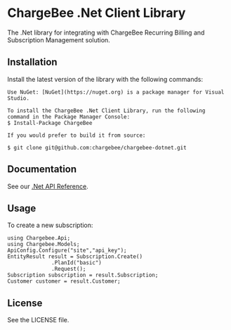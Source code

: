# ChargeBee .Net Client Library

The .Net library for integrating with ChargeBee Recurring Billing and Subscription Management solution.

## Installation

Install the latest version of the library with the following commands:

	Use NuGet: [NuGet](https://nuget.org) is a package manager for Visual Studio.

	To install the ChargeBee .Net Client Library, run the following command in the Package Manager Console:  
    $ Install-Package ChargeBee

	If you would prefer to build it from source:
  
    $ git clone git@github.com:chargebee/chargebee-dotnet.git
  
## Documentation

See our [.Net API Reference](http://apidocs.chargebee.com/docs/api?lang=dotnet "API Reference").

## Usage

To create a new subscription:
  
    using Chargebee.Api;
	using Chargebee.Models;
	ApiConfig.Configure("site","api_key");
	EntityResult result = Subscription.Create()
                  .PlanId("basic")
				  .Request();
	Subscription subscription = result.Subscription;
	Customer customer = result.Customer;

## License

See the LICENSE file.